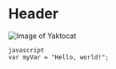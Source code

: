 # Header


![Image of Yaktocat](https://octodex.github.com/images/yaktocat.png)



```
javascript
var myVar = "Hello, world!";
```
